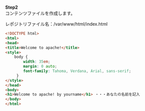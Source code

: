 **Step2**  
コンテンツファイルを作成します。  

レポジトリファイル名：/var/www/html/index.html

```html
<!DOCTYPE html>
<html>
<head>
<title>Welcome to apache!</title>
<style>
    body {
        width: 35em;
        margin: 0 auto;
        font-family: Tahoma, Verdana, Arial, sans-serif;
     }
</style>
</head>
<body>
<h1>Welcome to apache! by yourname</h1> ・・・あなたの名前を記入
</body>
</html>
```

